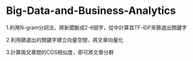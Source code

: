 # Big-Data-and-Business-Analytics
1.利用N-gram分詞法，將新聞斷成2-6個字，從中計算其TF-IDF來篩選出關鍵字

2.利用篩選出的關鍵字建立向量空間，將文章向量化

3.計算兩文章間的COS相似度，即可將文章分群
